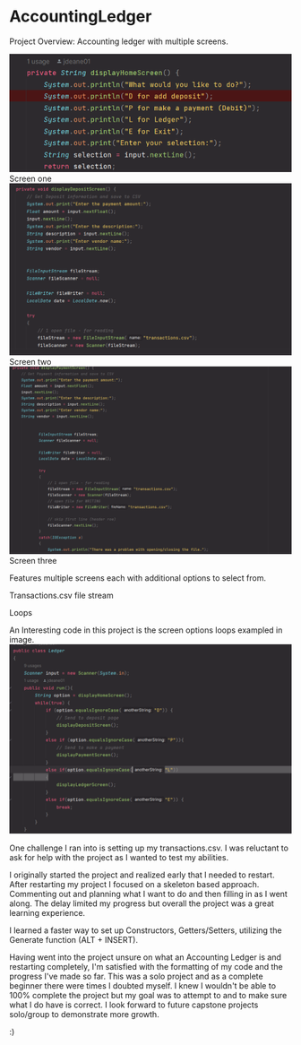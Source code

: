 # AccountingLedger

Project Overview: Accounting ledger with multiple screens.

![img.png](img.png) Screen one
![img_1.png](img_1.png) Screen two
![img_2.png](img_2.png) Screen three

Features multiple screens each with additional options to select from. 

Transactions.csv file stream

Loops

An Interesting code in this project is the screen options loops exampled in image. ![img_3.png](img_3.png)

One challenge I ran into is setting up my transactions.csv. I was reluctant to ask for help with the project as I wanted to test my abilities.

I originally started the project and realized early that I needed to restart. After restarting my project I focused on a skeleton based approach.
Commenting out and planning what I want to do and then filling in as I went along. The delay limited my progress but overall the project was a great learning experience.

I learned a faster way to set up Constructors, Getters/Setters, utilizing the Generate function (ALT + INSERT).

Having went into the project unsure on what an Accounting Ledger is and restarting completely, I'm satisfied with the formatting of my code and the progress I've made so far.
This was a solo project and as a complete beginner there were times I doubted myself. I knew I wouldn't be able to 100% complete the project but my goal was to attempt to and to make sure what I do have is correct.
I look forward to future capstone projects solo/group to demonstrate more growth.

:)
